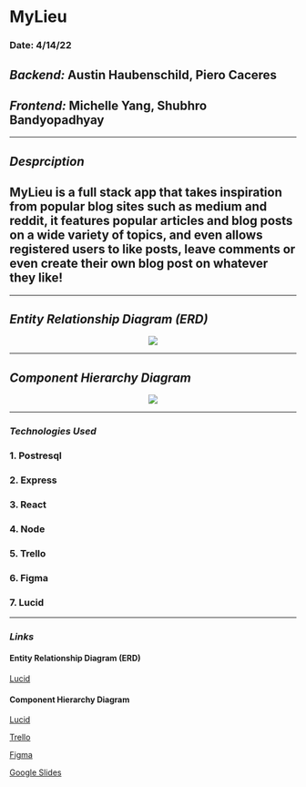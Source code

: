 # MyLieu
### Date: 4/14/22
## ***Backend:*** Austin Haubenschild, Piero Caceres
## ***Frontend:*** Michelle Yang, Shubhro Bandyopadhyay
- - -
## ***Desprciption***

##  MyLieu is a full stack app that takes inspiration from popular blog sites such as medium and reddit, it features  popular articles and blog posts on a wide variety of topics, and even allows registered users to like posts, leave comments or even create their own blog post on whatever they like!

* * * 

## ***Entity Relationship Diagram (ERD)***
<center><img src="https://i.imgur.com/7zx57QC.png"/></center>

***

## ***Component Hierarchy Diagram*** 
<center><img src="https://i.imgur.com/HfaaHh5.png"></center>


***
### ***Technologies Used***
### 1. Postresql
### 2. Express
### 3. React 
### 4. Node
### 5. Trello
### 6. Figma
### 7. Lucid 

***

### ***Links***
#### Entity Relationship Diagram (ERD)
[Lucid](https://lucid.app/lucidchart/9c3d9e18-783a-4ce5-9f99-86bb6155ca54/edit?invitationId=inv_ff498189-fb9a-4553-8767-7f836a537941)

#### Component Hierarchy Diagram 
[Lucid](https://lucid.app/lucidchart/cdc01586-ef27-4dad-9373-ed18c2d15c3a/edit?invitationId=inv_64e3ad50-98cc-401a-a879-c5e3af42af11)

[Trello](https://trello.com/b/2vSWUIo0/mylieu) 


[Figma](https://www.figma.com/file/pESfXpcMigEUmsyMkLv8no/P3-Milieu?node-id=0%3A1)

[Google Slides](https://docs.google.com/presentation/d/1e5hPQGSh_qkH83grIi-yDLJ1wwJsiVBWJzHhvYnmBX0/edit?usp=sharing)
